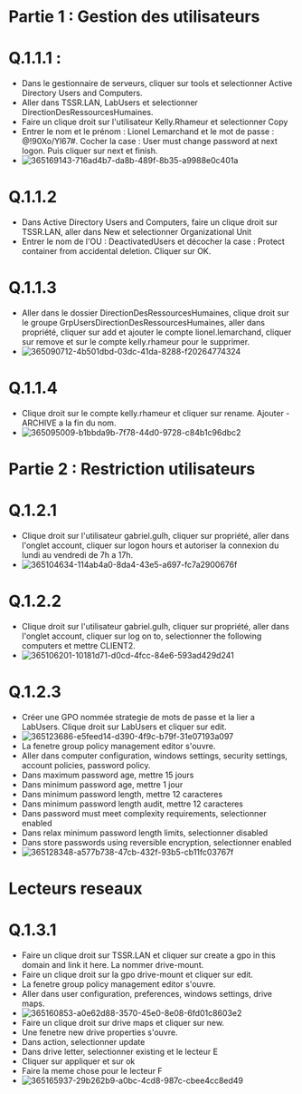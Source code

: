 # Partie 1 : Gestion des utilisateurs

# Q.1.1.1 :
* Dans le gestionnaire de serveurs, cliquer sur tools et selectionner Active Directory Users and Computers.
* Aller dans TSSR.LAN, LabUsers et selectionner DirectionDesRessourcesHumaines.
* Faire un clique droit sur l'utilisateur Kelly.Rhameur et selectionner Copy
* Entrer le nom et le prénom : Lionel Lemarchand et le mot de passe : @!90Xo/Yl67#. Cocher la case : User must change password at next logon. Puis cliquer sur next et finish.
* ![365169143-716ad4b7-da8b-489f-8b35-a9988e0c401a](https://github.com/user-attachments/assets/2fff09e2-e4ee-4f2e-916a-56e0c0381c30)

# Q.1.1.2
* Dans Active Directory Users and Computers, faire un clique droit sur TSSR.LAN, aller dans New et selectionner Organizational Unit
* Entrer le nom de l'OU : DeactivatedUsers et décocher la case : Protect container from accidental deletion. Cliquer sur OK.







# Q.1.1.3
* Aller dans le dossier DirectionDesRessourcesHumaines, clique droit sur le groupe GrpUsersDirectionDesRessourcesHumaines, aller dans propriété, cliquer sur add et ajouter le compte lionel.lemarchand, cliquer sur remove et sur le compte kelly.rhameur pour le supprimer.
* ![365090712-4b501dbd-03dc-41da-8288-f20264774324](https://github.com/user-attachments/assets/249b845d-e70c-4841-b680-89309317b8a1)

# Q.1.1.4

* Clique droit sur le compte kelly.rhameur et cliquer sur rename. Ajouter -ARCHIVE a la fin du nom.
* ![365095009-b1bbda9b-7f78-44d0-9728-c84b1c96dbc2](https://github.com/user-attachments/assets/b46539a9-4a09-4991-ba5b-9ae7dc9d13f0)

# Partie 2 : Restriction utilisateurs

# Q.1.2.1 
* Clique droit sur l'utilisateur gabriel.gulh, cliquer sur propriété, aller dans l'onglet account, cliquer sur logon hours et autoriser la connexion du lundi au vendredi de 7h a 17h.
* ![365104634-114ab4a0-8da4-43e5-a697-fc7a2900676f](https://github.com/user-attachments/assets/203b9d5a-36fc-47f1-897d-614a8785d00d)

# Q.1.2.2
* Clique droit sur l'utilisateur gabriel.gulh, cliquer sur propriété, aller dans l'onglet account, cliquer sur log on to, selectionner the following computers et mettre CLIENT2.
* ![365106201-10181d71-d0cd-4fcc-84e6-593ad429d241](https://github.com/user-attachments/assets/c31551d2-204b-41e5-861a-5ca22f2b5d12)

# Q.1.2.3
* Créer une GPO nommée strategie de mots de passe et la lier a LabUsers. Clique droit sur LabUsers et cliquer sur edit.
* ![365123686-e5feed14-d390-4f9c-b79f-31e07193a097](https://github.com/user-attachments/assets/c8136dca-2901-4c54-af2b-93a4b40dcdbd)
* La fenetre group policy management editor s'ouvre.
* Aller dans computer configuration, windows settings, security settings, account policies, password policy.
* Dans maximum password age, mettre 15 jours
* Dans minimum password age, mettre 1 jour
* Dans minimum password length, mettre 12 caracteres
* Dans minimum password length audit, mettre 12 caracteres
* Dans password must meet complexity requirements, selectionner enabled
* Dans relax minimum password length limits, selectionner disabled
* Dans store passwords using reversible encryption, selectionner enabled
* ![365128348-a577b738-47cb-432f-93b5-cb11fc03767f](https://github.com/user-attachments/assets/8f4006cf-e41b-40f5-938c-b0f8a87fc061)

# Lecteurs reseaux

# Q.1.3.1
* Faire un clique droit sur TSSR.LAN et cliquer sur create a gpo in this domain and link it here. La nommer drive-mount.
* Faire un clique droit sur la gpo drive-mount et cliquer sur edit.
* La fenetre group policy management editor s'ouvre.
* Aller dans user configuration, preferences, windows settings, drive maps.
* ![365160853-a0e62d88-3570-45e0-8e08-6fd01c8603e2](https://github.com/user-attachments/assets/b105189b-8340-463c-b4eb-495752e652dd)
* Faire un clique droit sur drive maps et cliquer sur new.
* Une fenetre new drive properties s'ouvre.
* Dans action, selectionner update
* Dans drive letter, selectionner existing et le lecteur E
* Cliquer sur appliquer et sur ok
* Faire la meme chose pour le lecteur F
* ![365165937-29b262b9-a0bc-4cd8-987c-cbee4cc8ed49](https://github.com/user-attachments/assets/4f52c58d-cdc9-44b3-a189-85826638e740)







